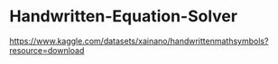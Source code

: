 # Handwritten-Equation-Solver


https://www.kaggle.com/datasets/xainano/handwrittenmathsymbols?resource=download
